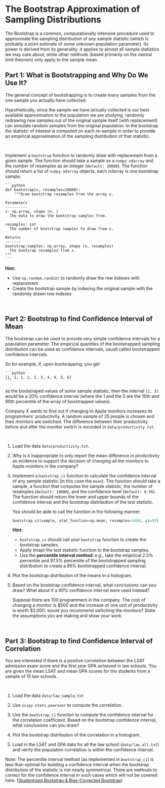 # The Bootstrap Approximation of Sampling Distributions

The Bootstrap is a common, computationally intensive procedure used to approximate the sampling distribution of any sample statistic (which is probably a point estimate of some unknown population parameter). Its power is derived from its generality: it applies to almost all sample statistics we may care about, while other methods (based primarily on the central limit theorem) only apply to the sample mean.


## Part 1: What is Bootstrapping and Why Do We Use It?

The general concept of bootstrapping is to create many samples from the one sample you actually have collected.

Hypothetically, since the sample we have actually collected is our best available approximation to the population we are studying, randomly redrawing new samples out of the original sample itself (with replacement) can simulate random samples from the original population.  In the bootstrap the statistic of interest is computed on each re-sample in order to provide an empirical approximation of the sampling distribution of that statistic. 

<br>

Implement a `bootstrap` function to randomly draw with replacement from a given sample. The function should take a sample as a `numpy ndarray` and the number of resamples as an integer  (`default: 10000`). The function should return a list of `numpy ndarray` objects, each ndarray is one bootstrap sample. 

    ```python
    def bootstrap(x, resamples=10000):
        """Draw bootstrap resamples from the array x.

	Parameters
	----------
	x: np.array, shape (n, )
	  The data to draw the bootstrap samples from.
	
	resamples: int
	  The number of bootstrap samples to draw from x.

	Returns
	-------
	bootstrap_samples: np.array, shape (n, resamples)
	  The bootsrap resamples from x.
	"""
    ```
   
   **Hint:**
   - Use `np.random.randint` to randomly draw the row indexes with replacement
   - Create the bootstrap sample by indexing the original sample with the randomly drawn row indexes
 
<br>

## Part 2: Bootstrap to find Confidence Interval of Mean

The bootstrap can be used to provide very simple confidence intervals for a population parameter.  The empirical quantiles of the bootstrapped sampling distribution can be used as confidence intervals, usuall called bootstrapped confidence intervals.

So for example, if, upon bootsrapping, you get

    ```python
    [1, 1, 1, 2, 2, 3, 4, 4, 5, 6]
    ```

as the bootstraped values of some sample statistic, then the interval `[1, 5]` would be a 20% confidence interval (where the 1 and the 5 are the 10th and 90th percentile of the array of boostrapped values).

Company X wants to find out if changing to Apple monitors increases its programmers' productivity. A random sample of 25 people is chosen and their monitors are switched. The difference between their productivity before and after the monitor switch is recorded in `data/productivity.txt`.
 
<br>

1. Load the data `data/productivity.txt`.

2. Why is it inappropriate to only report the mean difference in productivity as evidence to support the decision of changing all the monitors to Apple monitors in the company?

3. Implement a `bootstrap_ci` function to calculate the confidence interval of any sample statistic (in this case the `mean`). The function should take a sample, a function that computes the sample statistic, the number of resamples (`default: 10000`), and the confidence level (`default: 0.95`). The function should return the lower and upper bounds of the confidence interval and the bootstrap distribution of the test statistic.
   
   You should be able to call the function in the following manner:
   
   ```python
   bootstrap_ci(sample, stat_function=np.mean, resamples=1000, ci=95)
   ```

   **Hint:**
   - `bootstrap_ci` should call your `bootstrap` function to create the bootstrap samples.
   - Apply (map) the test statistic function to the bootstrap samples.
   - Use the **percentile interval method**: e.g., take the empirical 2.5% percentile and 97.5% percentile of the bootstrapped sampling distribution to create a 95% bootstrapped confidence interval.

4. Plot the bootstrap distribution of the means in a histogram. 

5. Based on the bootstrap confidence interval, what conclusions can you draw? What about if a 90% confidence interval were used instead? 
   
   Suppose there are 100 programmers in the company. The cost of changing a monitor is $500 and the increase of one unit of productivity is worth $2,000, would you recommend switching the monitors? State the assumptions you are making and show your work.
  
<br>

## Part 3: Bootstrap to find Confidence Interval of Correlation

You are interested if there is a positive correlation between the LSAT admission exam score and the first year GPA achieved in law schools. You are given the mean LSAT and mean GPA scores for the students from a sample of 15 law schools.

<br>

1. Load the data `data/law_sample.txt`

2. Use `scipy.stats.pearsonr` to compute the correlation.
   
3. Use the `bootstrap_ci` function to compute the confidence interval for the correlation coefficient.  Based on the bootstrap confidence interval, what conclusions can you draw?

4. Plot the bootstrap distribution of the correlation in a histogram. 

5. Load in the LSAT and GPA data for all the law school (`data/law_all.txt`) and verify the population correlation is within the confidence interval.

Note: The percentile interval method (as implemented in `bootstrap_ci`) is less than optimal for building a confidence interval when the bootstrap distribution of the statistic is not nearly symmetrical. There are methods to correct for the confidence interval in such cases which will not be covered here. ([Studentized Bootstrap & Bias-Corrected Bootstrap](http://en.wikipedia.org/wiki/Bootstrapping_%28statistics%29#Methods_for_bootstrap_confidence_intervals)) 
